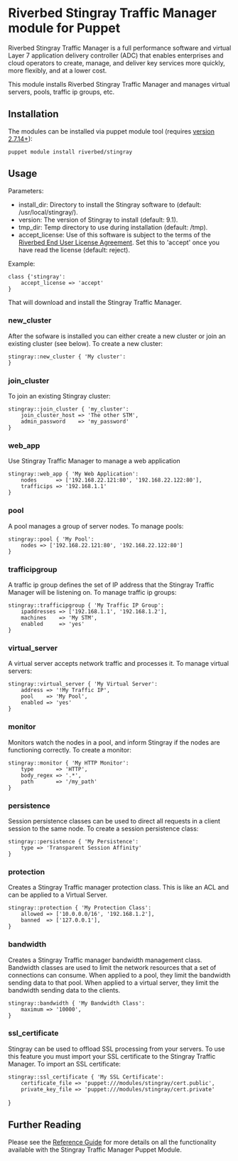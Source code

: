 # Riverbed Stingray Traffic Manager module for Puppet

Riverbed Stingray Traffic Manager is a full performance software and virtual Layer 7 application delivery controller (ADC) that enables enterprises and cloud operators to create, manage, and deliver key services more quickly, more flexibly, and at a lower cost.

This module installs Riverbed Stingray Traffic Manager and manages virtual servers, pools, traffic ip groups, etc.

## Installation

The modules can be installed via puppet module tool (requires [version 2.7.14+](http://docs.puppetlabs.com/puppet/2.7/reference/modules_installing.html)):

    puppet module install riverbed/stingray

## Usage

Parameters:

* install_dir: Directory to install the Stingray software to (default: /usr/local/stingray/).
* version: The version of Stingray to install (default: 9.1).
* tmp_dir: Temp directory to use during installation (default: /tmp).
* accept_license: Use of this software is subject to the terms of the [Riverbed End User License Agreement](http://www.riverbed.com/license).  Set this to 'accept' once you have read the license (default: reject).

Example:

    class {'stingray':
        accept_license => 'accept'
    }

That will download and install the Stingray Traffic Manager.

### new_cluster
After the sofware is installed you can either create a new cluster or join an existing cluster (see below).  To create a new cluster:

    stingray::new_cluster { 'My cluster':
    }

### join_cluster
To join an existing Stingray cluster:

    stingray::join_cluster { 'my_cluster':
        join_cluster_host => 'The other STM',
        admin_password    => 'my_password'
    }

### web_app
Use Stingray Traffic Manager to manage a web application

    stingray::web_app { 'My Web Application':
        nodes      => ['192.168.22.121:80', '192.168.22.122:80'],
        trafficips => '192.168.1.1'
    }

### pool
A pool manages a group of server nodes.  To manage pools:

    stingray::pool { 'My Pool':
        nodes => ['192.168.22.121:80', '192.168.22.122:80']
    }

### trafficipgroup
A traffic ip group defines the set of IP address that the Stingray Traffic Manager will be listening on.  To manage traffic ip groups:

    stingray::trafficipgroup { 'My Traffic IP Group':
        ipaddresses => ['192.168.1.1', '192.168.1.2'],
        machines    => 'My STM',
        enabled     => 'yes'
    }

### virtual_server
A virtual server accepts network traffic and processes it.  To manage virtual servers:

    stingray::virtual_server { 'My Virtual Server':
        address => '!My Traffic IP',
        pool    => 'My Pool',
        enabled => 'yes'
    }

### monitor
Monitors watch the nodes in a pool, and inform Stingray if the nodes are functioning correctly. To create a monitor:

    stingray::monitor { 'My HTTP Monitor':
        type       => 'HTTP',
        body_regex => '.*',
        path       => '/my_path'
    }

### persistence
Session persistence classes can be used to direct all requests in a client session to the same node. To create a session persistence class:

    stingray::persistence { 'My Persistence':
        type => 'Transparent Session Affinity'
    }

### protection
Creates a Stingray Traffic manager protection class. This is like an ACL and can be applied to a Virtual Server.

    stingray::protection { 'My Protection Class':
        allowed => ['10.0.0.0/16', '192.168.1.2'],
        banned  => ['127.0.0.1'],
    }

### bandwidth

Creates a Stingray Traffic manager bandwidth management class.  Bandwidth
classes are used to limit the network resources that a set of connections
can consume.  When applied to a pool, they limit the bandwidth sending
data to that pool.  When applied to a virtual server, they limit the
bandwidth sending data to the clients.

    stingray::bandwidth { 'My Bandwidth Class':
        maximum => '10000',
    }

### ssl_certificate
Stingray can be used to offload SSL processing from your servers.  To use this feature you must import your SSL certificate to the Stingray Traffic Manager.  To import an SSL certificate:

    stingray::ssl_certificate { 'My SSL Certificate':
        certificate_file => 'puppet:///modules/stingray/cert.public',
        private_key_file => 'puppet:///modules/stingray/cert.private'
}

## Further Reading
Please see the [Reference Guide](https://splash.riverbed.com/docs/DOC-1638) for more details on all the functionality available with the Stingray Traffic Manager Puppet Module.
